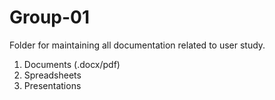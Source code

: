 # Group-01

Folder for maintaining all documentation related to user study.
1) Documents (.docx/pdf)
2) Spreadsheets
3) Presentations  
